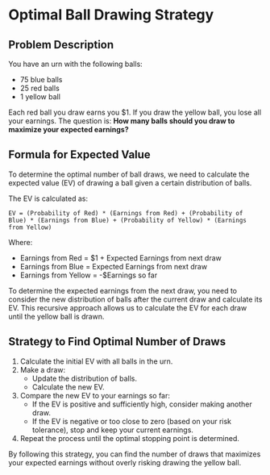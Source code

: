 # Optimal Ball Drawing Strategy

## Problem Description

You have an urn with the following balls:
- 75 blue balls
- 25 red balls
- 1 yellow ball

Each red ball you draw earns you $1. If you draw the yellow ball, you lose all your earnings. The question is: **How many balls should you draw to maximize your expected earnings?**

## Formula for Expected Value

To determine the optimal number of ball draws, we need to calculate the expected value (EV) of drawing a ball given a certain distribution of balls.

The EV is calculated as:
```
EV = (Probability of Red) * (Earnings from Red) + (Probability of Blue) * (Earnings from Blue) + (Probability of Yellow) * (Earnings from Yellow)
```

Where:
- Earnings from Red = $1 + Expected Earnings from next draw
- Earnings from Blue = Expected Earnings from next draw
- Earnings from Yellow = -$Earnings so far

To determine the expected earnings from the next draw, you need to consider the new distribution of balls after the current draw and calculate its EV. This recursive approach allows us to calculate the EV for each draw until the yellow ball is drawn.

## Strategy to Find Optimal Number of Draws

1. Calculate the initial EV with all balls in the urn.
2. Make a draw:
    - Update the distribution of balls.
    - Calculate the new EV.
3. Compare the new EV to your earnings so far:
    - If the EV is positive and sufficiently high, consider making another draw.
    - If the EV is negative or too close to zero (based on your risk tolerance), stop and keep your current earnings.
4. Repeat the process until the optimal stopping point is determined.

By following this strategy, you can find the number of draws that maximizes your expected earnings without overly risking drawing the yellow ball.

